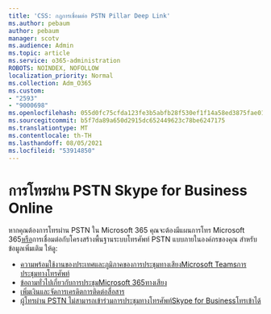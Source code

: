 ```yaml
---
title: 'CSS: กฎการเชื่อมต่อ PSTN Pillar Deep Link'
ms.author: pebaum
author: pebaum
manager: scotv
ms.audience: Admin
ms.topic: article
ms.service: o365-administration
ROBOTS: NOINDEX, NOFOLLOW
localization_priority: Normal
ms.collection: Adm_O365
ms.custom:
- "2593"
- "9000698"
ms.openlocfilehash: 055d0fc75cfda123fe3b5abfb28f530ef1f14a58ed3875fae01fc41c50e7ca84
ms.sourcegitcommit: b5f7da89a650d2915dc652449623c78be6247175
ms.translationtype: MT
ms.contentlocale: th-TH
ms.lasthandoff: 08/05/2021
ms.locfileid: "53914850"
---
```

# <a name="pstn-calling-with-skype-for-business-online"></a>การโทรผ่าน PSTN Skype for Business Online

หากคุณต้องการโทรผ่าน PSTN ใน Microsoft 365 คุณจะต้องมีแผนการโทร Microsoft 365[หรือ](https://docs.microsoft.com/microsoftteams/what-is-phone-system-in-office-365#more-about-calling-plans)การเชื่อมต่อกับโครงสร้างพื้นฐานระบบโทรศัพท์ PSTN แบบภายในองค์กรของคุณ สำหรับข้อมูลเพิ่มเติม ให้ดู:

- [ความพร้อมใช้งานของประเทศและภูมิภาคของการประชุมทางเสียงMicrosoft Teamsการประชุมทางโทรศัพท์](https://docs.microsoft.com/microsoftteams/country-and-region-availability-for-audio-conferencing-and-calling-plans/country-and-region-availability-for-audio-conferencing-and-calling-plans)
- [ข้อถามทั่วไปเกี่ยวกับการประชุมMicrosoft 365ทางเสียง](https://docs.microsoft.com/microsoftteams/audio-conferencing-common-questions)
- [เพิ่มเงินและจัดการเครดิตการติดต่อสื่อสาร](https://docs.microsoft.com/microsoftteams/add-funds-and-manage-communications-credits)
- [ผู้โทรผ่าน PSTN ไม่สามารถเข้าร่วมการประชุมทางโทรศัพท์Skype for Businessโทรเข้าได้](https://docs.microsoft.com/SkypeForBusiness/troubleshoot/online-conferencing/pstn-callers-cant-join-dial-in-call)
